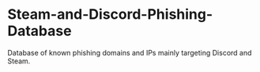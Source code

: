 # Steam-and-Discord-Phishing-Database
Database of known phishing domains and IPs mainly targeting Discord and Steam.
